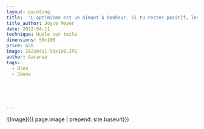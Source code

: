 ```yaml
---
layout: painting
title:  "L'optimisme est un aimant à bonheur. Si tu restes positif, les bonnes choses viendront à toi."  
title_author: Joyce Meyer   
date: 2022-04-11
technique: Huile sur toile
dimensions: 50x100  
price: 650
image: 20220411-50x100.JPG
author: Garanse
tags:
  - Bleu
  - Jaune
  
 
  
  
  
---
```

![Image]({{ page.image | prepend: site.baseurl}})

